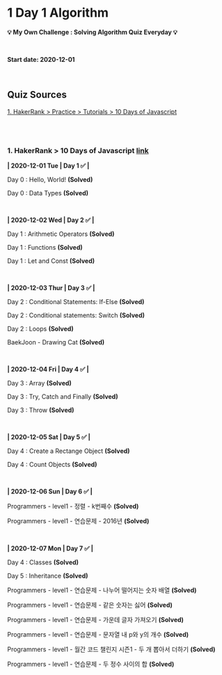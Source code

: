 # 1 Day 1 Algorithm

**💡 My Own Challenge : Solving Algorithm Quiz Everyday 💡**

<br>

**Start date: 2020-12-01**

<br>

## Quiz Sources
[1. HakerRank > Practice > Tutorials > 10 Days of Javascript](https://www.hackerrank.com/domains/tutorials/10-days-of-javascript)

<br>
<br>

### 1. HakerRank > 10 Days of Javascript [link](https://www.hackerrank.com/domains/tutorials/10-days-of-javascript)

**| 2020-12-01 Tue | Day 1 ✅ |** 

Day 0 : Hello, World! **(Solved)**

Day 0 : Data Types **(Solved)**

<br>

**| 2020-12-02 Wed | Day 2 ✅ |** 

Day 1 : Arithmetic Operators **(Solved)**

Day 1 : Functions **(Solved)**

Day 1 : Let and Const **(Solved)**

<br>

**| 2020-12-03 Thur | Day 3 ✅ |** 

Day 2 : Conditional Statements: If-Else **(Solved)**

Day 2 : Conditional statements: Switch **(Solved)**

Day 2 : Loops **(Solved)**

BaekJoon - Drawing Cat **(Solved)**

<br>

**| 2020-12-04 Fri | Day 4 ✅ |** 

Day 3 : Array **(Solved)**

Day 3 : Try, Catch and Finally **(Solved)**

Day 3 : Throw **(Solved)**

<br>

**| 2020-12-05 Sat | Day 5 ✅ |** 

Day 4 : Create a Rectange Object **(Solved)**

Day 4 : Count Objects **(Solved)**

<br>

**| 2020-12-06 Sun | Day 6 ✅ |** 

Programmers - level1 - 정렬 - k번째수 **(Solved)**

Programmers - level1 - 연습문제 - 2016년 **(Solved)**

<br>

**| 2020-12-07 Mon | Day 7 ✅ |** 

Day 4 : Classes **(Solved)**

Day 5 : Inheritance **(Solved)**

Programmers - level1 - 연습문제 - 나누어 떨어지는 숫자 배열 **(Solved)**

Programmers - level1 - 연습문제 - 같은 숫자는 싫어 **(Solved)**

Programmers - level1 - 연습문제 - 가운데 글자 가져오기 **(Solved)**

Programmers - level1 - 연습문제 - 문자열 내 p와 y의 개수 **(Solved)**

Programmers - level1 - 월간 코드 챌린지 시즌1 - 두 개 뽑아서 더하기 **(Solved)**

Programmers - level1 - 연습문제 - 두 정수 사이의 합 **(Solved)**